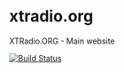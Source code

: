 # xtradio.org
XTRadio.ORG - Main website

[![Build Status](https://travis-ci.org/xtradio/xtradio.org.svg?branch=master)](https://travis-ci.org/xtradio/xtradio.org)

